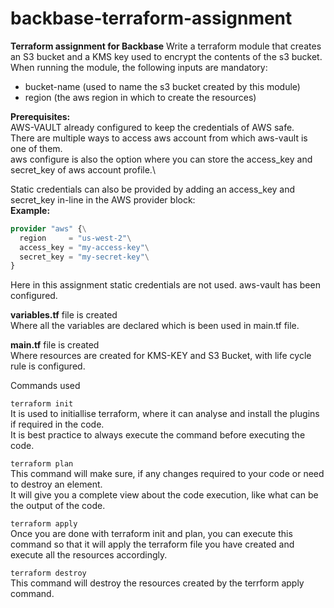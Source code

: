# backbase-terraform-assignment
**Terraform assignment for Backbase**
Write a terraform module that creates an S3 bucket and a KMS key used to encrypt the
contents of the s3 bucket. When running the module, the following inputs are mandatory:
- bucket-name (used to name the s3 bucket created by this module)
- region (the aws region in which to create the resources)

**Prerequisites:**\
AWS-VAULT already configured to keep the credentials of AWS safe.\
There are multiple ways to access aws account from which aws-vault is one of them.\
aws configure is also the option where you can store the access_key and secret_key of aws account profile.\

Static credentials can also be provided by adding an access_key and secret_key in-line in the AWS provider block:\
**Example:** 

```terraform
provider "aws" {\
  region     = "us-west-2"\
  access_key = "my-access-key"\
  secret_key = "my-secret-key"\
}
```

Here in this assignment static credentials are not used. aws-vault has been configured.

**variables.tf** file is created\
Where all the variables are declared which is been used in main.tf file.

**main.tf** file is created\
Where resources are created for KMS-KEY and S3 Bucket, with life cycle rule is configured.

Commands used

``` terraform init ```  
It is used to initiallise terraform, where it can analyse and install the plugins if required in the code.\
It is best practice to always execute the command before executing the code.
                   

``` terraform plan ```\
This command will make sure, if any changes required to your code or need to destroy an element.\
It will give you a complete view about the code execution, like what can be the output of the code.
                   

``` terraform apply ```\
Once you are done with terraform init and plan, you can execute this command so that it will apply the terraform file you have created and execute all the resources accordingly.
                    

``` terraform destroy ```\
This command will destroy the resources created by the terrform apply command.

